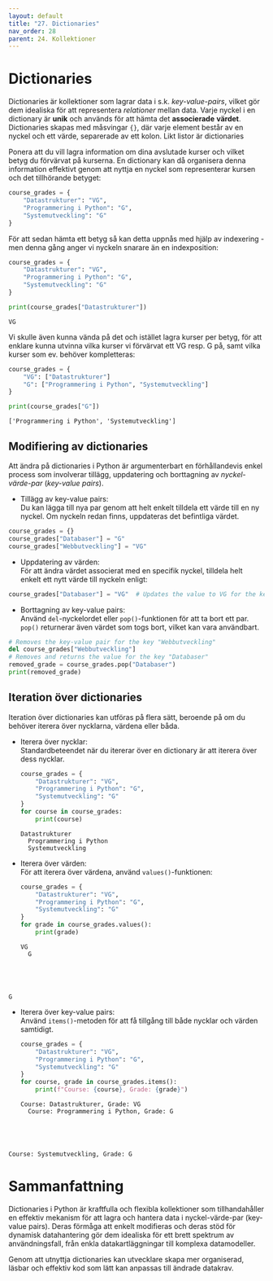```yaml
---
layout: default
title: "27. Dictionaries"
nav_order: 28
parent: 24. Kollektioner
---
```


# Dictionaries
Dictionaries är kollektioner som lagrar data i s.k. _key-value-pairs_, vilket gör dem idealiska för att representera _relationer_ mellan data. Varje nyckel i en dictionary är **unik** och används för att hämta det **associerade** **värdet**. Dictionaries skapas med måsvingar `{}`, där varje element består av en nyckel och ett värde, separerade av ett kolon. Likt listor är dictionaries 

Ponera att du vill lagra information om dina avslutade kurser och vilket betyg du förvärvat på kurserna. En dictionary kan då organisera denna information effektivt genom att nyttja en nyckel som representerar kursen och det tillhörande betyget:
```python
course_grades = {
    "Datastrukturer": "VG",
    "Programmering i Python": "G",
    "Systemutveckling": "G"
}
```

För att sedan hämta ett betyg så kan detta uppnås med hjälp av indexering - men denna gång anger vi nyckeln snarare än en indexposition:
```python
course_grades = {
    "Datastrukturer": "VG",
    "Programmering i Python": "G",
    "Systemutveckling": "G"
}

print(course_grades["Datastrukturer"])
```
<div class="code-example" markdown="1">
<pre><code>VG</code></pre>
</div>

Vi skulle även kunna vända på det och istället lagra kurser per betyg, för att enklare kunna utvinna vilka kurser vi förvärvat ett VG resp. G på, samt vilka kurser som ev. behöver kompletteras:
```python
course_grades = {
    "VG": ["Datastrukturer"]
    "G": ["Programmering i Python", "Systemutveckling"]
}

print(course_grades["G"])
```
<div class="code-example" markdown="1">
<pre><code>['Programmering i Python', 'Systemutveckling']</code></pre>
</div>

## Modifiering av dictionaries
Att ändra på dictionaries i Python är argumenterbart en förhållandevis enkel process som involverar tillägg, uppdatering och borttagning av _nyckel-värde-par_ (_key-value pairs_).

* Tillägg av key-value pairs: <br>
Du kan lägga till nya par genom att helt enkelt tilldela ett värde till en ny nyckel. Om nyckeln redan finns, uppdateras det befintliga värdet.
```python
course_grades = {}
course_grades["Databaser"] = "G"
course_grades["Webbutveckling"] = "VG"
```

* Uppdatering av värden: <br>
För att ändra värdet associerat med en specifik nyckel, tilldela helt enkelt ett nytt värde till nyckeln enligt:
```python
course_grades["Databaser"] = "VG"  # Updates the value to VG for the key "Databaser"
```

* Borttagning av key-value pairs: <br>
Använd `del`-nyckelordet eller `pop()`-funktionen för att ta bort ett par. `pop()` returnerar även värdet som togs bort, vilket kan vara användbart.
```python
# Removes the key-value pair for the key "Webbutveckling"
del course_grades["Webbutveckling"]         
# Removes and returns the value for the key "Databaser"
removed_grade = course_grades.pop("Databaser")
print(removed_grade) 
```

## Iteration över dictionaries
Iteration över dictionaries kan utföras på flera sätt, beroende på om du behöver iterera över nycklarna, värdena eller båda.

* Iterera över nycklar: <br>
Standardbeteendet när du itererar över en dictionary är att iterera över dess nycklar.
    ```python
    course_grades = {
        "Datastrukturer": "VG",
        "Programmering i Python": "G",
        "Systemutveckling": "G"
    }
    for course in course_grades:
        print(course)
    ```
    <div class="code-example" markdown="1">
    <pre><code>Datastrukturer
    Programmering i Python
    Systemutveckling</code></pre>
    </div>

* Iterera över värden: <br>
För att iterera över värdena, använd `values()`-funktionen:
    ```python
    course_grades = {
        "Datastrukturer": "VG",
        "Programmering i Python": "G",
        "Systemutveckling": "G"
    }
    for grade in course_grades.values():
        print(grade)
    ```
    <div class="code-example" markdown="1">
    <pre><code>VG
    G
G</code></pre></div>

* Iterera över key-value pairs: <br>
Använd `items()`-metoden för att få tillgång till både nycklar och värden samtidigt.
    ```python
    course_grades = {
        "Datastrukturer": "VG",
        "Programmering i Python": "G",
        "Systemutveckling": "G"
    }
    for course, grade in course_grades.items():
        print(f"Course: {course}, Grade: {grade}")
    ```
    <div class="code-example" markdown="1">
    <pre><code>Course: Datastrukturer, Grade: VG
    Course: Programmering i Python, Grade: G
Course: Systemutveckling, Grade: G</code></pre>
    </div>

# Sammanfattning
Dictionaries i Python är kraftfulla och flexibla kollektioner som tillhandahåller en effektiv mekanism för att lagra och hantera data i nyckel-värde-par (key-value pairs). Deras förmåga att enkelt modifieras och deras stöd för dynamisk datahantering gör dem idealiska för ett brett spektrum av användningsfall, från enkla datakartläggningar till komplexa datamodeller. 

Genom att utnyttja dictionaries kan utvecklare skapa mer organiserad, läsbar och effektiv kod som lätt kan anpassas till ändrade datakrav.